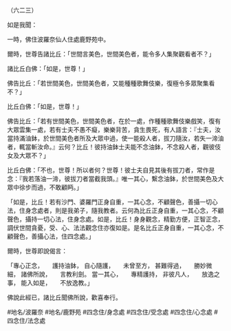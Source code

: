（六二三）

如是我聞：

一時，佛住波羅奈仙人住處鹿野苑中。

爾時，世尊告諸比丘：「世間言美色，世間美色者，能令多人集聚觀看者不？」

諸比丘白佛：「如是，世尊！」

佛告比丘：「若世間美色，世間美色者，又能種種歌舞伎樂，復極令多眾聚集看不？」

比丘白佛：「如是，世尊！」

佛告比丘：「若有世間美色，世間美色者，在於一處，作種種歌舞伎樂戲笑，復有大眾雲集一處，若有士夫不愚不癡，樂樂背苦，貪生畏死，有人語言：『士夫，汝當持滿油鉢，於世間美色者所及大眾中過，使一能殺人者，拔刀隨汝，若失一渧油者，輒當斬汝命。』云何？比丘！彼持油鉢士夫能不念油鉢，不念殺人者，觀彼伎女及大眾不？」

比丘白佛：「不也，世尊！所以者何？世尊！彼士夫自見其後有拔刀者，常作是念：『我若落油一渧，彼拔刀者當截我頭。』唯一其心，繫念油鉢，於世間美色及大眾中徐步而過，不敢顧眄。」

「如是，比丘！若有沙門、婆羅門正身自重，一其心念，不顧聲色，善攝一切心法，住身念處者，則是我弟子，隨我教者。云何為比丘正身自重，一其心念，不顧聲色，攝持一切心法，住身念處。如是，比丘！身身觀念，精勤方便，正智正念，調伏世間貪憂，受、心、法法觀念住亦復如是。是名比丘正身自重，一其心念，不顧聲色，善攝心法，住四念處。」

爾時，世尊即說偈言：

「專心正念，　　護持油鉢，
自心隨護，　　未曾至方，
甚難得過，　　勝妙微細，
諸佛所說，　　言教利劍。
當一其心，　　專精護持，
非彼凡人，　　放逸之事，
能入如是，　　不放逸教。」

佛說此經已，諸比丘聞佛所說，歡喜奉行。

#地名/波羅奈
#地名/鹿野苑
#四念住/身念處
#四念住/受念處
#四念住/心念處
#四念住/法念處
